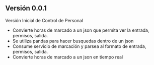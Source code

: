 ## Versión 0.0.1  ##

Versión Inicial de Control de Personal
- Convierte horas de marcado a un json que permita ver la entrada, permisos, salida.
- Se utiliza pandas para hacer busquedas dentro de un json
- Consume servicio de marcación y parsea al formato de entrada, permisos, salida.
- Convierte horas de marcado a un json en tiempo real




